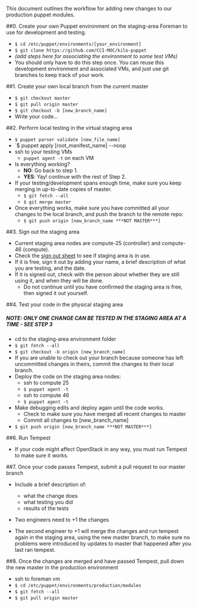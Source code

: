 This document outlines the workflow for adding new changes to our production puppet modules.

##0. Create your own Puppet environment on the staging-area Foreman to use for development and testing.
* `$ cd /etc/puppet/environments/[your_environment]`
* `$ git clone https://github.com/CCI-MOC/kilo-puppet`
* *(add steps here for associating the environment to some test VMs)*
* You should only have to do this step once.  You can reuse this development environment and associated VMs, and just use git branches to keep track of your work.

##1. Create your own local branch from the current master
* `$ git checkout master`
* `$ git pull origin master`
* `$ git checkout -b [new_branch_name]`
* Write your code...

##2. Perform local testing in the virtual staging area
* `$ puppet parser validate [new_file_name]`
* `$ puppet apply [root_manifest_name] --noop
* ssh to your testing VMs
     * `puppet agent -t` on each VM
* Is everything working?
     * **NO**: Go back to step 1.
     * **YES**: Yay! continue with the rest of Step 2.
* If your testing/development spans enough time, make sure you keep merging in up-to-date copies of master.  
     * `$ git fetch --all`
     * `$ git merge master`
* Once everything works, make sure you have committed all your changes to the local branch, and push the branch to the remote repo:
     * `$ git push origin [new_branch_name ***NOT MASTER***]`

##3. Sign out the staging area
* Current staging area nodes are compute-25 (controller) and compute-46 (compute).
* Check the [sign out sheet](https://docs.google.com/spreadsheets/d/1-L8TqGJqpRtmy418js0fOsbFLBP-l2xdES1XzsceRik/edit?usp=sharing) to see if staging area is in use.
* If it is free, sign it out by adding your name, a brief description of what you are testing, and the date.    
* If it is signed out, check with the person about whether they are still using it, and when they will be done. 
     * Do not continue until you have confirmed the staging area is free, then signed it out yourself.

##4. Test your code in the physical staging area
##### NOTE: ONLY ONE CHANGE CAN BE TESTED IN THE STAGING AREA AT A TIME - SEE STEP 3
* cd to the staging-area environment folder
* `$ git fetch --all`
* `$ git checkout -b origin [new_branch_name]`
* If you are unable to check out your branch because someone has left uncommitted changes in theirs, commit the changes to their local branch.
* Deploy the code on the staging area nodes:
     * ssh to compute 25 
     * `$ puppet agent -t`
     * ssh to compute 46
     * `$ puppet agent -t`
* Make debugging edits and deploy again until the code works. 
     * Check to make sure you have merged all recent changes to master
     * Commit all changes to [new_branch_name]
* `$ git push origin [new_branch_name ***NOT MASTER***]`

##6. Run Tempest
* If your code might affect OpenStack in any way, you must run Tempest to make sure it works.

##7. Once your code passes Tempest, submit a pull request to our master branch
* Include a brief description of:
    * what the change does
    * what testing you did
    * results of the tests

* Two engineers need to +1 the changes
* The second engineer to +1 will merge the changes and run tempest again in the staging area, using the new master branch, to make sure no problems were introduced by updates to master that happened after you last ran tempest.

##8. Once the changes are merged and have passed Tempest, pull down the new master in the production environment
* ssh to foreman vm
* `$ cd /etc/puppet/environments/production/modules`
* `$ git fetch --all`
* `$ git pull origin master`

